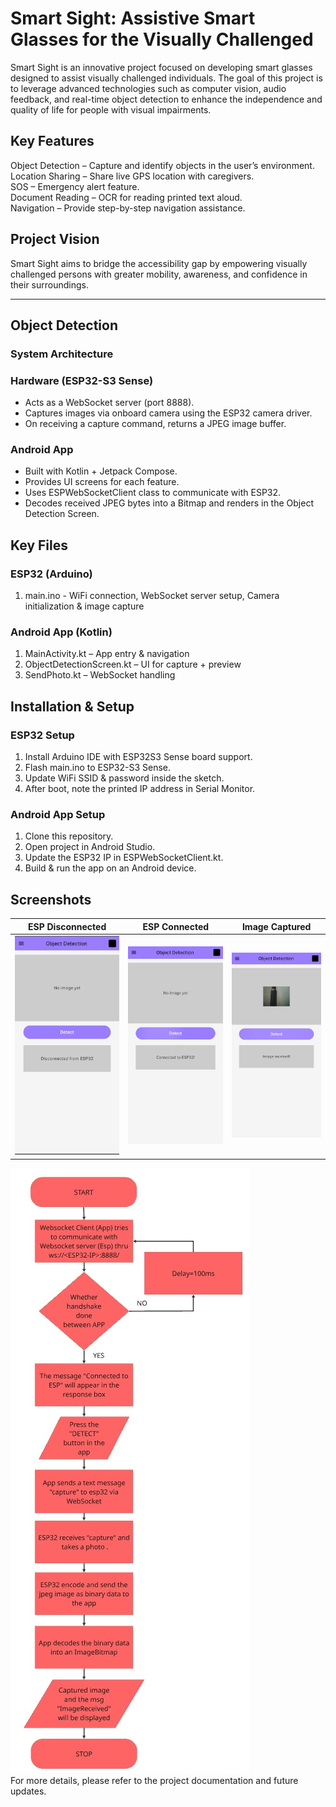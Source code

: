 # Smart Sight: Assistive Smart Glasses for the Visually Challenged

Smart Sight is an innovative project focused on developing smart glasses designed to assist visually challenged individuals. The goal of this project is to leverage advanced technologies such as computer vision, audio feedback, and real-time object detection to enhance the independence and quality of life for people with visual impairments.

## Key Features
Object Detection – Capture and identify objects in the user’s environment.  
Location Sharing – Share live GPS location with caregivers.  
SOS – Emergency alert feature.  
Document Reading – OCR for reading printed text aloud.  
Navigation – Provide step-by-step navigation assistance.

## Project Vision
Smart Sight aims to bridge the accessibility gap by empowering visually challenged persons with greater mobility, awareness, and confidence in their surroundings.

---
## Object Detection
### System Architecture
### Hardware (ESP32-S3 Sense)

- Acts as a WebSocket server (port 8888).  
- Captures images via onboard camera using the ESP32 camera driver.  
- On receiving a capture command, returns a JPEG image buffer.  

### Android App
- Built with Kotlin + Jetpack Compose.  
- Provides UI screens for each feature.  
- Uses ESPWebSocketClient class to communicate with ESP32.  
- Decodes received JPEG bytes into a Bitmap and renders in the Object Detection Screen.

## Key Files
### ESP32 (Arduino)

1) main.ino - WiFi connection, WebSocket server setup, Camera initialization & image capture

### Android App (Kotlin)

1) MainActivity.kt – App entry & navigation  
2) ObjectDetectionScreen.kt – UI for capture + preview  
3) SendPhoto.kt – WebSocket handling

## Installation & Setup
### ESP32 Setup

1) Install Arduino IDE with ESP32S3 Sense board support.  
2) Flash main.ino to ESP32-S3 Sense.  
3) Update WiFi SSID & password inside the sketch. 
4) After boot, note the printed IP address in Serial Monitor.

### Android App Setup

1) Clone this repository.  
2) Open project in Android Studio.  
3) Update the ESP32 IP in ESPWebSocketClient.kt.  
4) Build & run the app on an Android device.

## Screenshots
| ESP Disconnected                                  | ESP Connected                                | Image Captured                                | 
|---------------------------------------------------|---------------------------------------------|-----------------------------------------------|
| ![ESP_Disconnected](asserts/esp_disconnected.jpeg) | ![ESP_Connected](asserts/esp_connected.jpeg) | ![Image_Captured](asserts/image_captured.jpeg) |   
![FlowChart](asserts/flow_chart.jpeg)  
For more details, please refer to the project documentation and future updates.
